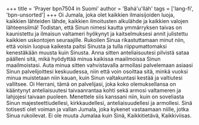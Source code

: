 +++
title = 'Prayer bpn7504 in Suomi'
author = 'Bahá'u'lláh'
tags = ['lang-fi', 'bpn-unsorted']
+++
Oi Jumala, joka olet kaikkien ilmaisijoiden luoja, kaikkien lähteiden lähde, kaikkien ilmoitusten alkulähde ja kaikkien  valojen lähteensilmä! Todistan, että Sinun nimesi kautta ymmärryksen taivas on kaunistettu ja ilmaisun valtameri hyökynyt ja kaitselmuksesi annit julistettu kaikkien uskontojen seuraajille.
Rukoilen Sinua rikastuttamaan minut niin, että voisin luopua kaikesta paitsi Sinusta ja tulla riippumattomaksi kenestäkään muusta kuin Sinusta. Anna sitten anteliaisuutesi pilvistä sataa päälleni sitä, mikä hyödyttää minua kaikissa maailmoissa Sinun maailmoistasi. Auta minua sitten vahvistavalla armollasi palvelemaan asiaasi Sinun palvelijoittesi keskuudessa, niin että voin osoittaa sitä, minkä vuoksi minua muistetaan niin kauan, kuin Sinun valtakuntasi kestää ja valtiutesi vallitsee.
Oi Herrani, tämä on palvelijasi, joka koko olemuksellansa on kääntynyt anteliaisuutesi taivaanrantaa kohti sekä armosi valtameren ja lahjojesi taivaan puoleen. Menettele siis kanssani niin, kuin  on soveliasta Sinun majesteettiudellesi, kirkkaudellesi, anteliaisuudellesi ja armollesi.
Sinä totisesti olet voiman ja vallan Jumala, joka kykenet vastaamaan niille, jotka Sinua rukoilevat. Ei ole muuta Jumalaa kuin Sinä, Kaikkitietävä, Kaikkiviisas.
